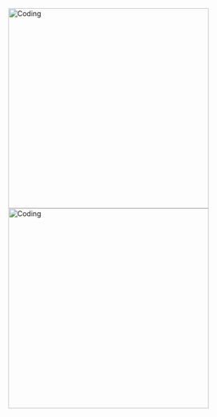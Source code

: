 <img align="right" alt="Coding" width="400" src=https://media2.giphy.com/media/ubOj4M2JN6k1c3hkc6/giphy.webp>

<img align="right" alt="Coding" width="400" src=https://media3.giphy.com/media/wUT19Zbh3lpa7eFYbB/giphy.webp>


